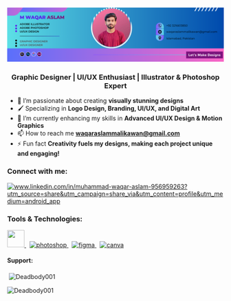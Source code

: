 ![logo](https://github.com/Deadbody001/Deadbody001/blob/main/Yellow%20%26%20Black%20Geometric%20Personal%20Branding%20LinkedIn%20Banner1.png)

<h3 align="center">Graphic Designer | UI/UX Enthusiast | Illustrator & Photoshop Expert</h3>

- 🎨 I’m passionate about creating **visually stunning designs**
- 🖌️ Specializing in **Logo Design, Branding, UI/UX, and Digital Art**
- 🌱 I’m currently enhancing my skills in **Advanced UI/UX Design & Motion Graphics**
- 📫 How to reach me **waqaraslammalikawan@gmail.com**
- ⚡ Fun fact **Creativity fuels my designs, making each project unique and engaging!**

<h3 align="left">Connect with me:</h3>
<p align="left">
<a href="" target="blank"><img align="center" src="https://raw.githubusercontent.com/rahuldkjain/github-profile-readme-generator/master/src/images/icons/Social/linked-in-alt.svg" alt="www.linkedin.com/in/muhammad-waqar-aslam-956959263?utm_source=share&utm_campaign=share_via&utm_content=profile&utm_medium=android_app" height="30" width="40" /></a>

</p>


<h3 align="left">Tools & Technologies:</h3>
<p align="left">
  <a href="https://www.adobe.com/products/illustrator.html" target="_blank" rel="noreferrer">
  <img src="https://upload.vectorlogo.zone/logos/adobe_illustrator/images/a80f3ad2-b0d9-4e44-96f7-0294c301f35d.svg" width="40" height="40"/> </a> &nbsp 
  <a href="https://www.adobe.com/products/photoshop.html" target="_blank" rel="noreferrer"> 
  <img src="https://upload.vectorlogo.zone/logos/adobe_photoshop/images/287b8f5b-bef7-40cf-b2b4-0f3a7766c14c.svg" alt="photoshop" width="40" height="40"/> </a>
  &nbsp
  <a href="https://www.figma.com/" target="_blank" rel="noreferrer"> 
  <img src="https://www.vectorlogo.zone/logos/figma/figma-icon.svg" alt="figma" width="40" height="40"/> </a>
  &nbsp
  <a href="https://www.canva.com/" target="_blank" rel="noreferrer"> 
  <img src="https://www.vectorlogo.zone/logos/canva/canva-icon.svg" alt="canva" width="40" height="40"/> </a>
</p>

<h4 align="left">Support:</h4>
<p>
<p>&nbsp;<img align="center" src="https://github-readme-stats.vercel.app/api?username=Deadbody001&show_icons=true&locale=en" alt="Deadbody001" /></p>
<p><img align="center" src="https://github-readme-streak-stats.herokuapp.com/?user=Deadbody001&" alt="Deadbody001" /></p>

